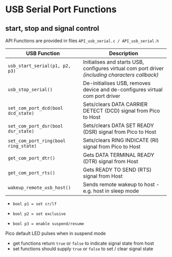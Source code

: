 # USB Serial Port Functions

## start, stop and signal control

API Functions are provided in files `API_usb_serial.c / API_usb_serial.h`

| USB Function                         | Description                                                                                                   |
| ------------------------------------ | --------------------------------------------------------------------------------------------------------------|
| `usb_start_serial(p1, p2, p3)`       | Initialises and starts USB, configures virtual com port driver _(including characters callback)_              |
| `usb_stop_serial()`                  | De-initialises USB, removes device and de-configures virtual com port driver                                  |
| `set_com_port_dcd(bool dcd_state) `  | Sets/clears DATA CARRIER DETECT (DCD) signal from Pico to Host                                                |
| `set_com_port_dsr(bool dsr_state)`   | Sets/clears DATA SET READY (DSR) signal from Pico to Host                                                     |
| `set_com_port_ring(bool ring_state)` | Sets/clears RING INDICATE (RI) signal from Pico to Host                                                       |
| `get_com_port_dtr() `                | Gets DATA TERMINAL READY (DTR) signal from Host                                                               |
| `get_com_port_rts()`                 | Gets READY TO SEND (RTS) signal from Host                                                                     |
| `wakeup_remote_usb_host()`           | Sends remote wakeup to host - e.g. host in sleep mode                                                         |

* `bool p1 = set cr/lf`

* `bool p2 = set exclusive`

* `bool p3 = enable suspend/resume`

Pico default LED pulses when in suspend mode


* get functions return `true` or `false` to indicate signal state from host
* set functions should supply `true` or `false` to set / clear signal state
